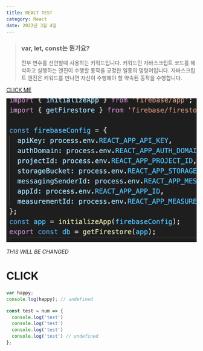 ```yaml
---
title: REACT TEST
category: React
date: 2022년 3월 4일
---
```


> ### var, let, const는 뭔가요?
>
> 전부 변수를 선언할때 사용하는 키워드입니다. 키워드란 자바스크립트 코드를 해석하고 실행하는 엔진이 수행할 동작을 규정한 일종의 명령어입니다.
> 자바스크립트 엔진은 키워드를 만나면 자신이 수행해야 할 약속된 동작을 수행합니다.

<a href="https://google.com">CLICK ME</a>

<img src="public/images/test.png" alt="code" />

_THIS WILL BE CHANGED_

<h1>CLICK</h1>

```javascript
var happy;
console.log(happy); // undefined
```

```javascript
const test = num => {
  console.log('test')
  console.log('test')
  console.log('test')
  console.log('test') // undefined
};
```
